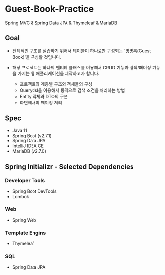 # Guest-Book-Practice
Spring MVC &amp; Spring Data JPA &amp; Thymeleaf &amp; MariaDB



## Goal
- 전체적인 구조를 실습하기 위해서 테이블이 하나로만 구성되는 '방명록(Guest Book)'을 구성할 것입니다.
- 해당 프로젝트는 하나의 엔티티 클래스를 이용해서 CRUD 기능과 검색/페이징 기능을 가지는 웹 애플리케이션을 제작하고자 합니다.

  - 프로젝트의 계층별 구조와 객체들의 구성
  - Querydsl을 이용해서 동적으로 검색 조건을 처리하는 방법
  - Entity 객체와 DTO의 구분
  - 화면에서의 페이징 처리


## Spec
- Java 11
- Spring Boot (v2.7.1)
- Spring Data JPA
- IntelliJ IDEA CE
- MariaDB (v2.7.0)


## Spring Initializr - Selected Dependencies

### Developer Tools
- Spring Boot DevTools
- Lombok

### Web
- Spring Web

### Template Engins
- Thymeleaf

### SQL
- Spring Data JPA
